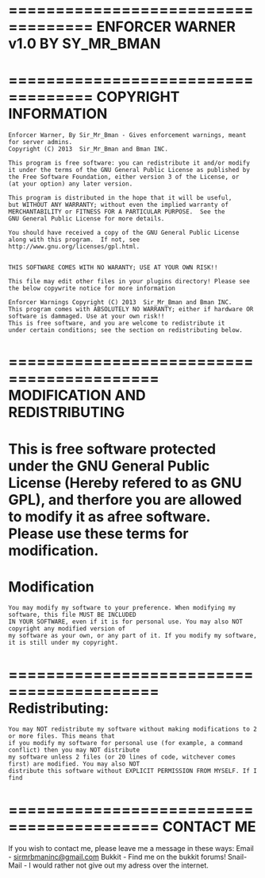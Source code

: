 ===================================
ENFORCER WARNER v1.0 BY SY_MR_BMAN
===================================

===================================
COPYRIGHT INFORMATION
===================================
    Enforcer Warner, By Sir_Mr_Bman - Gives enforcement warnings, meant for server admins.
    Copyright (C) 2013  Sir_Mr_Bman and Bman INC.

    This program is free software: you can redistribute it and/or modify
    it under the terms of the GNU General Public License as published by
    the Free Software Foundation, either version 3 of the License, or
    (at your option) any later version.

    This program is distributed in the hope that it will be useful,
    but WITHOUT ANY WARRANTY; without even the implied warranty of
    MERCHANTABILITY or FITNESS FOR A PARTICULAR PURPOSE.  See the
    GNU General Public License for more details.

    You should have received a copy of the GNU General Public License
    along with this program.  If not, see http://www.gnu.org/licenses/gpl.html.

  
    THIS SOFTWARE COMES WITH NO WARANTY; USE AT YOUR OWN RISK!!
    
    This file may edit other files in your plugins directory! Please see the below copywrite notice for more information
    
    Enforcer Warnings Copyright (C) 2013  Sir_Mr_Bman and Bman INC.
    This program comes with ABSOLUTELY NO WARRANTY; either if hardware OR software is dammaged. Use at your own risk!!
    This is free software, and you are welcome to redistribute it
    under certain conditions; see the section on redistributing below.


==========================================
MODIFICATION AND REDISTRIBUTING
==========================================

This is free software protected under the GNU General Public License (Hereby refered to as GNU GPL), 
and therfore you are allowed to modify it as afree software. Please use these terms for modification.
==========================================
Modification
==========================================
    You may modify my software to your preference. When modifying my software, this file MUST BE INCLUDED
    IN YOUR SOFTWARE, even if it is for personal use. You may also NOT copyright any modified version of
    my software as your own, or any part of it. If you modify my software, it is still under my copyright.
==========================================
Redistributing:
==========================================
    You may NOT redistribute my software without making modifications to 2 or more files. This means that
    if you modify my software for personal use (for example, a command conflict) then you may NOT distribute
    my software unless 2 files (or 20 lines of code, witchever comes first) are modified. You may also NOT
    distribute this software without EXPLICIT PERMISSION FROM MYSELF. If I find 

==========================================
CONTACT ME
==========================================

If you wish to contact me, please leave me a message in these ways:
    Email - sirmrbmaninc@gmail.com
    Bukkit - Find me on the bukkit forums!
    Snail-Mail - I would rather not give out my adress over the internet.


